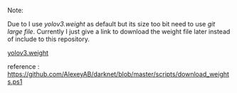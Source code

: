 Note:  

Due to I use *yolov3.weight* as default but its size too bit need to use *git large file*. Currently I just give a link to download the weight file later instead of include to this repository.

[yolov3.weight](https://pjreddie.com/media/files/yolov3.weights)

reference : https://github.com/AlexeyAB/darknet/blob/master/scripts/download_weights.ps1